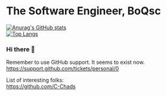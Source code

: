 # The Software Engineer, BoQsc
[![Anurag's GitHub stats](https://github-readme-stats.vercel.app/api?username=boqsc&show_icons=true&theme=merko)](#)  
[![Top Langs](https://github-readme-stats.vercel.app/api/top-langs/?username=boqsc&layout=compact&theme=merko)](#)


### Hi there 👋

<!--
**BoQsc/BoQsc** is a ✨ _special_ ✨ repository because its `README.md` (this file) appears on your GitHub profile.

Here are some ideas to get you started:

- 🔭 I’m currently working on ...
- 🌱 I’m currently learning ...
- 👯 I’m looking to collaborate on ...
- 🤔 I’m looking for help with ...
- 💬 Ask me about ...
- 📫 How to reach me: ...
- 😄 Pronouns: ...
- ⚡ Fun fact: ...
-->

Remember to use GitHub support. It seems to exist now.  
https://support.github.com/tickets/personal/0

List of interesting folks:  
https://github.com/C-Chads

